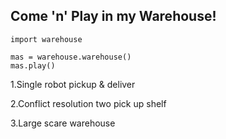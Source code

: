 ## Come 'n' Play in my Warehouse!

```
import warehouse

mas = warehouse.warehouse()
mas.play()
```

1.Single robot pickup & deliver

2.Conflict resolution
two pick up shelf


3.Large scare warehouse
